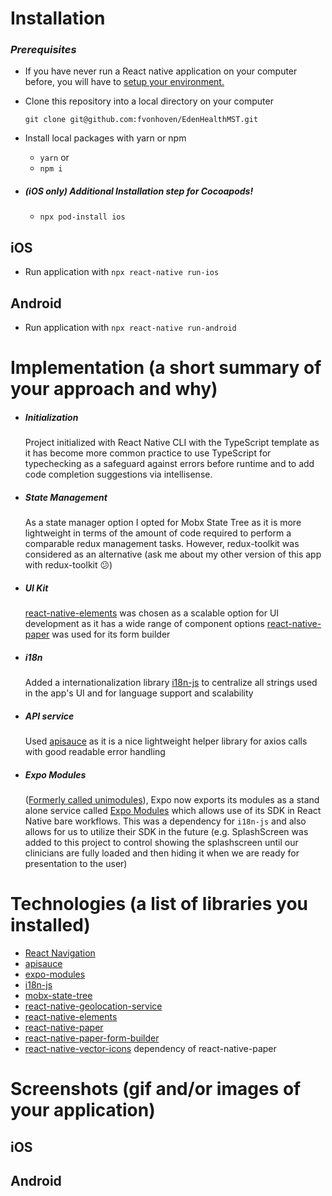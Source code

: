 # Installation

### _Prerequisites_

- If you have never run a React native application on your computer before, you will have to [setup your environment.](https://reactnative.dev/docs/environment-setup)

* Clone this repository into a local directory on your computer
  ```
  git clone git@github.com:fvonhoven/EdenHealthMST.git
  ```
* Install local packages with yarn or npm

  - `yarn`
    or
  - `npm i`

* ##### (iOS only) Additional Installation step for Cocoapods!

  - `npx pod-install ios`

## iOS

- Run application with `npx react-native run-ios`

## Android

- Run application with `npx react-native run-android`

# Implementation (a short summary of your approach and why)

- ##### Initialization

  Project initialized with React Native CLI with the TypeScript template as it has become more common practice to use TypeScript for typechecking as a safeguard against errors before runtime and to add code completion suggestions via intellisense.

- ##### State Management

  As a state manager option I opted for Mobx State Tree as it is more lightweight in terms of the amount of code required to perform a comparable redux management tasks. However, redux-toolkit was considered as an alternative (ask me about my other version of this app with redux-toolkit 😕)

- ##### UI Kit

  [react-native-elements](https://reactnativeelements.com/) was chosen as a scalable option for UI development as it has a wide range of component options
  [react-native-paper](https://callstack.github.io/react-native-paper/) was used for its form builder

- ##### i18n

  Added a internationalization library [i18n-js](https://github.com/fnando/i18n) to centralize all strings used in the app's UI and for language support and scalability

- ##### API service

  Used [apisauce](https://github.com/infinitered/apisauce) as it is a nice lightweight helper library for axios calls with good readable error handling

- ##### Expo Modules
  ([Formerly called unimodules](https://blog.expo.dev/whats-new-in-expo-modules-infrastructure-7a7cdda81ebc)), Expo now exports its modules as a stand alone service called [Expo Modules](https://docs.expo.dev/bare/installing-expo-modules/) which allows use of its SDK in React Native bare workflows. This was a dependency for `i18n-js` and also allows for us to utilize their SDK in the future (e.g. SplashScreen was added to this project to control showing the splashscreen until our clinicians are fully loaded and then hiding it when we are ready for presentation to the user)

# Technologies (a list of libraries you installed)

- [React Navigation](https://reactnavigation.org/)
- [apisauce](https://github.com/infinitered/apisauce)
- [expo-modules](https://www.npmjs.com/package/install-expo-modules)
- [i18n-js](https://github.com/fnando/i18n)
- [mobx-state-tree](https://mobx-state-tree.js.org/intro/welcome)
- [react-native-geolocation-service](https://github.com/Agontuk/react-native-geolocation-service)
- [react-native-elements](https://reactnativeelements.com/)
- [react-native-paper](https://callstack.github.io/react-native-paper/)
- [react-native-paper-form-builder](https://fateh999.github.io/react-native-paper-form-builder)
- [react-native-vector-icons](https://github.com/oblador/react-native-vector-icons) dependency of react-native-paper

# Screenshots (gif and/or images of your application)

## iOS

## Android
